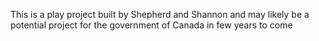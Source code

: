 This is a play project built by Shepherd and Shannon and may likely be a potential project for the government of Canada in few years to come
